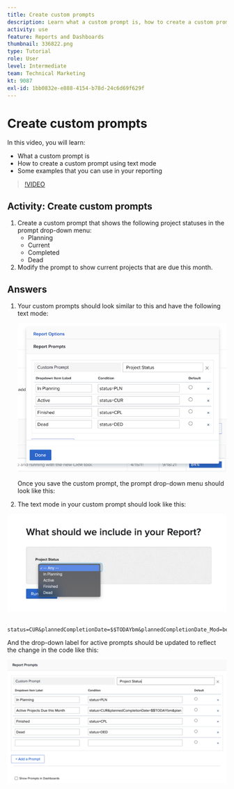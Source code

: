 ```yaml
---
title: Create custom prompts
description: Learn what a custom prompt is, how to create a custom prompt using text mode, and some examples that you can use in reporting in [!DNL  Workfront].
activity: use
feature: Reports and Dashboards
thumbnail: 336822.png
type: Tutorial
role: User
level: Intermediate
team: Technical Marketing
kt: 9087
exl-id: 1bb0832e-e888-4154-b78d-24c6d69f629f
---
```

# Create custom prompts

In this video, you will learn:

* What a custom prompt is  
* How to create a custom prompt using text mode  
* Some examples that you can use in your reporting 

>[!VIDEO](https://video.tv.adobe.com/v/336822/?quality=12)

## Activity: Create custom prompts

1. Create a custom prompt that shows the following project statuses in the prompt drop-down menu:
   * Planning 
   * Current 
   * Completed 
   * Dead 
1. Modify the prompt to show current projects that are due this month. 
 
## Answers 

1. Your custom prompts should look similar to this and have the following text mode: 

   ![An image of the screen to create a new filter in text mode](assets/cp-01.png)

   Once you save the custom prompt, the prompt drop-down menu should look like this: 

1.  The text mode in your custom prompt should look like this: 

   ![An image of the screen to create a new filter in text mode](assets/cp-02.png)

```
   status=CUR&plannedCompletionDate=$$TODAYbm&plannedCompletionDate_Mod=between&plannedCompletionDate_Range=$$TODAYem 
```

   And the drop-down label for active prompts should be updated to reflect the change in the code like this: 

   ![An image of the screen to create a new filter in text mode](assets/cp-02a.png)
